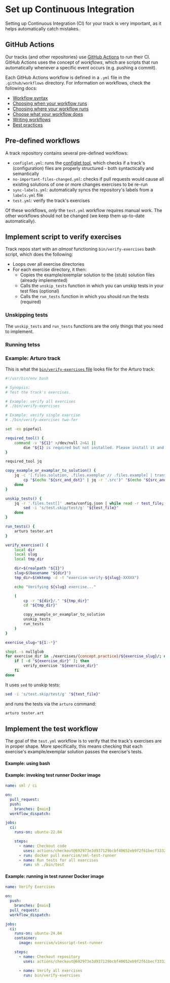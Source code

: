 # Set up Continuous Integration

Setting up Continuous Integration (CI) for your track is very important, as it helps automatically catch mistakes.

## GitHub Actions

Our tracks (and other repositories) use [GitHub Actions](https://docs.github.com/en/actions) to run their CI.
GitHub Actions uses the concept of _workflows_, which are scripts that run automatically whenever a specific event occurs (e.g. pushing a commit).

Each GitHub Actions workflow is defined in a `.yml` file in the `.github/workflows` directory.
For information on workflows, check the following docs:

- [Workflow syntax](https://docs.github.com/en/actions/writing-workflows/workflow-syntax-for-github-actions)
- [Choosing when your workflow runs](https://docs.github.com/en/actions/writing-workflows/choosing-when-your-workflow-runs/triggering-a-workflow)
- [Choosing where your workflow runs](https://docs.github.com/en/actions/writing-workflows/choosing-where-your-workflow-runs)
- [Choose what your workflow does](https://docs.github.com/en/actions/writing-workflows/choosing-what-your-workflow-does)
- [Writing workflows](https://docs.github.com/en/actions/writing-workflows)
- [Best practices](/docs/building/github/gha-best-practices)

## Pre-defined workflows

A track repository contains several pre-defined workflows:

- `configlet.yml`: runs the [configlet tool](/docs/building/configlet), which checks if a track's (configuration) files are properly structured - both syntactically and semantically
- `no-important-files-changed.yml`: checks if pull requests would cause all existing solutions of one or more changes exercises to be re-run
- `sync-labels.yml`: automatically syncs the repository's labels from a `labels.yml` file
- `test.yml`: verify the track's exercises

Of these workflows, _only_ the `test.yml` workflow requires manual work.
The other workflows should not be changed (we keep them up-to-date automatically).

## Implement script to verify exercises

Track repos start with an _almost_ functioning `bin/verify-exercises` bash script, which does the following:

- Loops over all exercise directories
- For each exercise directory, it then:
  - Copies the example/exemplar solution to the (stub) solution files (already implemented)
  - Calls the `unskip_tests` function in which you can unskip tests in your test files (optional)
  - Calls the `run_tests` function in which you should run the tests (required)

### Unskipping tests

The `unskip_tests` and `run_tests` functions are the only things that you need to implement.

### Running tetss

### Example: Arturo track

This is what the [`bin/verify-exercises` file](https://github.com/exercism/arturo/blob/79560f853f5cb8e2f3f0a07cbb8fcce8438ee996/bin/verify-exercises) looks file for the Arturo track:

```bash
#!/usr/bin/env bash

# Synopsis:
# Test the track's exercises.

# Example: verify all exercises
# ./bin/verify-exercises

# Example: verify single exercise
# ./bin/verify-exercises two-fer

set -eo pipefail

required_tool() {
    command -v "${1}" >/dev/null 2>&1 ||
        die "${1} is required but not installed. Please install it and make sure it's in your PATH."
}

required_tool jq

copy_example_or_examplar_to_solution() {
    jq -c '[.files.solution, .files.exemplar // .files.example] | transpose | map({src: .[1], dst: .[0]}) | .[]' .meta/config.json | while read -r src_and_dst; do
        cp "$(echo "${src_and_dst}" | jq -r '.src')" "$(echo "${src_and_dst}" | jq -r '.dst')"
    done
}

unskip_tests() {
    jq -r '.files.test[]' .meta/config.json | while read -r test_file; do
        sed -i 's/test.skip/test/g' "${test_file}"
    done
}

run_tests() {
    arturo tester.art
}

verify_exercise() {
    local dir
    local slug
    local tmp_dir

    dir=$(realpath "${1}")
    slug=$(basename "${dir}")
    tmp_dir=$(mktemp -d -t "exercism-verify-${slug}-XXXXX")

    echo "Verifying ${slug} exercise..."

    (
        cp -r "${dir}/." "${tmp_dir}"
        cd "${tmp_dir}"

        copy_example_or_examplar_to_solution
        unskip_tests
        run_tests
    )
}

exercise_slug="${1:-*}"

shopt -s nullglob
for exercise_dir in ./exercises/{concept,practice}/${exercise_slug}/; do
    if [ -d "${exercise_dir}" ]; then
        verify_exercise "${exercise_dir}"
    fi
done
```

It uses `sed` to unskip tests:

```bash
sed -i 's/test.skip/test/g' "${test_file}"
```

and runs the tests via the `arturo` command:

```bash
arturo tester.art
```

## Implement the test workflow

The goal of the `test.yml` workflow is to verify that the track's exercises are in proper shape.
More specifically, this means checking that each exercise's example/exemplar solution passes the exercise's tests.

#### Example: using bash

#### Example: invoking test runner Docker image

```yml
name: sml / ci

on:
  pull_request:
  push:
    branches: [main]
  workflow_dispatch:

jobs:
  ci:
    runs-on: ubuntu-22.04

    steps:
      - name: Checkout code
        uses: actions/checkout@692973e3d937129bcbf40652eb9f2f61becf3332
      - run: docker pull exercism/sml-test-runner
      - name: Run tests for all exercises
        run: sh ./bin/test
```

#### Example: running in test runner Docker image

```yml
name: Verify Exercises

on:
  push:
    branches: [main]
  pull_request:
  workflow_dispatch:

jobs:
  ci:
    runs-on: ubuntu-24.04
    container:
      image: exercism/vimscript-test-runner

    steps:
      - name: Checkout repository
        uses: actions/checkout@692973e3d937129bcbf40652eb9f2f61becf3332

      - name: Verify all exercises
        run: bin/verify-exercises
```
